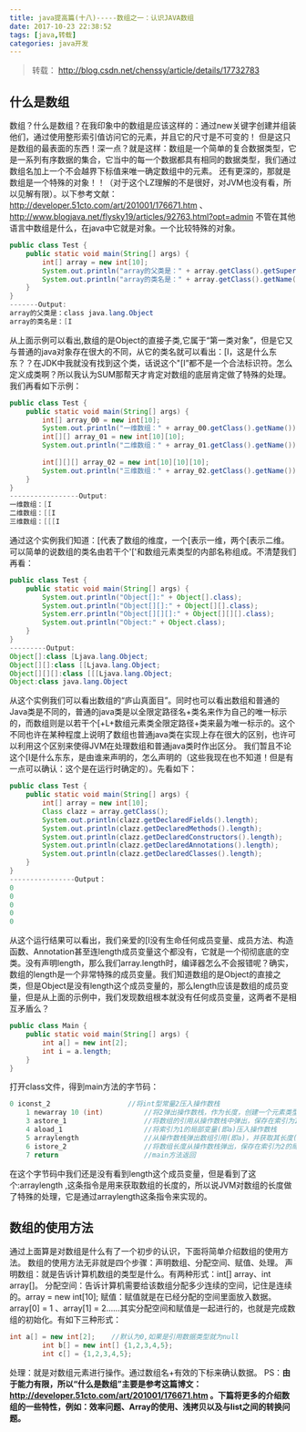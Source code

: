 ```yaml
---
title: java提高篇(十八)-----数组之一：认识JAVA数组
date: 2017-10-23 22:38:52
tags: [java,转载]
categories: java开发
---
```

> 转载： http://blog.csdn.net/chenssy/article/details/17732783


## 什么是数组
数组？什么是数组？在我印象中的数组是应该这样的：通过new关键字创建并组装他们，通过使用整形索引值访问它的元素，并且它的尺寸是不可变的！
但是这只是数组的最表面的东西！深一点？就是这样：数组是一个简单的复合数据类型，它是一系列有序数据的集合，它当中的每一个数据都具有相同的数据类型，我们通过数组名加上一个不会越界下标值来唯一确定数组中的元素。
还有更深的，那就是数组是一个特殊的对象！！（对于这个LZ理解的不是很好，对JVM也没有看，所以见解有限）。以下参考文献：http://developer.51cto.com/art/201001/176671.htm 、 http://www.blogjava.net/flysky19/articles/92763.html?opt=admin
不管在其他语言中数组是什么，在java中它就是对象。一个比较特殊的对象。
```java
public class Test {  
    public static void main(String[] args) {  
        int[] array = new int[10];  
        System.out.println("array的父类是：" + array.getClass().getSuperclass());  
        System.out.println("array的类名是：" + array.getClass().getName());  
    }  
}  
-------Output:  
array的父类是：class java.lang.Object  
array的类名是：[I  
```
从上面示例可以看出,数组的是Object的直接子类,它属于“第一类对象”，但是它又与普通的java对象存在很大的不同，从它的类名就可以看出：[I，这是什么东东？？在JDK中我就没有找到这个类，话说这个"[I”都不是一个合法标识符。怎么定义成类啊？所以我认为SUM那帮天才肯定对数组的底层肯定做了特殊的处理。
我们再看如下示例：
```java
public class Test {  
    public static void main(String[] args) {  
        int[] array_00 = new int[10];  
        System.out.println("一维数组：" + array_00.getClass().getName());  
        int[][] array_01 = new int[10][10];  
        System.out.println("二维数组：" + array_01.getClass().getName());  
          
        int[][][] array_02 = new int[10][10][10];  
        System.out.println("三维数组：" + array_02.getClass().getName());  
    }  
}  
-----------------Output:  
一维数组：[I  
二维数组：[[I  
三维数组：[[[I  
```
通过这个实例我们知道：[代表了数组的维度，一个[表示一维，两个[表示二维。可以简单的说数组的类名由若干个'['和数组元素类型的内部名称组成。不清楚我们再看：
```java
public class Test {  
    public static void main(String[] args) {  
        System.out.println("Object[]:" + Object[].class);  
        System.out.println("Object[][]:" + Object[][].class);  
        System.err.println("Object[][][]:" + Object[][][].class);  
        System.out.println("Object:" + Object.class);  
    }  
}  
---------Output:  
Object[]:class [Ljava.lang.Object;  
Object[][]:class [[Ljava.lang.Object;  
Object[][][]:class [[[Ljava.lang.Object;  
Object:class java.lang.Object  
```
从这个实例我们可以看出数组的“庐山真面目”。同时也可以看出数组和普通的Java类是不同的，普通的java类是以全限定路径名+类名来作为自己的唯一标示的，而数组则是以若干个[+L+数组元素类全限定路径+类来最为唯一标示的。这个不同也许在某种程度上说明了数组也普通java类在实现上存在很大的区别，也许可以利用这个区别来使得JVM在处理数组和普通java类时作出区分。
我们暂且不论这个[I是什么东东，是由谁来声明的，怎么声明的（这些我现在也不知道！但是有一点可以确认：这个是在运行时确定的）。先看如下：
```java
public class Test {  
    public static void main(String[] args) {  
        int[] array = new int[10];  
        Class clazz = array.getClass();     
        System.out.println(clazz.getDeclaredFields().length);     
        System.out.println(clazz.getDeclaredMethods().length);     
        System.out.println(clazz.getDeclaredConstructors().length);     
        System.out.println(clazz.getDeclaredAnnotations().length);     
        System.out.println(clazz.getDeclaredClasses().length);     
    }  
}  
----------------Output：  
0  
0  
0  
0  
0  
```
从这个运行结果可以看出，我们亲爱的[I没有生命任何成员变量、成员方法、构造函数、Annotation甚至连length成员变量这个都没有，它就是一个彻彻底底的空类。没有声明length，那么我们array.length时，编译器怎么不会报错呢？确实，数组的length是一个非常特殊的成员变量。我们知道数组的是Object的直接之类，但是Object是没有length这个成员变量的，那么length应该是数组的成员变量，但是从上面的示例中，我们发现数组根本就没有任何成员变量，这两者不是相互矛盾么？
```java
public class Main {  
    public static void main(String[] args) {  
        int a[] = new int[2];  
        int i = a.length;  
    }  
}  
```
打开class文件，得到main方法的字节码：
```java
0 iconst_2                   //将int型常量2压入操作数栈    
    1 newarray 10 (int)          //将2弹出操作数栈，作为长度，创建一个元素类型为int, 维度为1的数组，并将数组的引用压入操作数栈    
    3 astore_1                   //将数组的引用从操作数栈中弹出，保存在索引为1的局部变量(即a)中    
    4 aload_1                    //将索引为1的局部变量(即a)压入操作数栈    
    5 arraylength                //从操作数栈弹出数组引用(即a)，并获取其长度(JVM负责实现如何获取)，并将长度压入操作数栈    
    6 istore_2                   //将数组长度从操作数栈弹出，保存在索引为2的局部变量(即i)中    
    7 return                     //main方法返回  
```
在这个字节码中我们还是没有看到length这个成员变量，但是看到了这个:arraylength ,这条指令是用来获取数组的长度的，所以说JVM对数组的长度做了特殊的处理，它是通过arraylength这条指令来实现的。
## 数组的使用方法
通过上面算是对数组是什么有了一个初步的认识，下面将简单介绍数组的使用方法。
数组的使用方法无非就是四个步骤：声明数组、分配空间、赋值、处理。
声明数组：就是告诉计算机数组的类型是什么。有两种形式：int[] array、int array[]。
分配空间：告诉计算机需要给该数组分配多少连续的空间，记住是连续的。array = new int[10];
赋值：赋值就是在已经分配的空间里面放入数据。array[0] = 1 、array[1] = 2……其实分配空间和赋值是一起进行的，也就是完成数组的初始化。有如下三种形式：
```java
int a[] = new int[2];    //默认为0,如果是引用数据类型就为null  
        int b[] = new int[] {1,2,3,4,5};      
        int c[] = {1,2,3,4,5};  
```
处理：就是对数组元素进行操作。通过数组名+有效的下标来确认数据。
PS：**由于能力有限，所以“什么是数组”主要是参考这篇博文：http://developer.51cto.com/art/201001/176671.htm 。下篇将更多的介绍数组的一些特性，例如：效率问题、Array的使用、浅拷贝以及与list之间的转换问题。**
